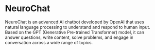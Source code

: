 # NeuroChat
NeuroChat is an advanced AI chatbot developed by OpenAI that uses natural language processing to understand and respond to human input. Based on the GPT (Generative Pre-trained Transformer) model, it can answer questions, write content, solve problems, and engage in conversation across a wide range of topics. 
